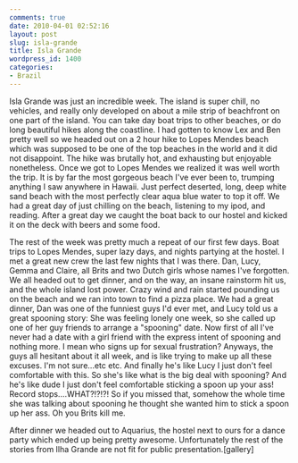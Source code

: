 ```yaml
---
comments: true
date: 2010-04-01 02:52:16
layout: post
slug: isla-grande
title: Isla Grande
wordpress_id: 1400
categories:
- Brazil
---
```


Isla Grande was just an incredible week.  The island is super chill, no vehicles, and really only developed on about a mile strip of beachfront on one part of the island.  You can take day boat trips to other beaches, or do long beautiful hikes along the coastline.  I had gotten to know Lex and Ben pretty well so we headed out on a 2 hour hike to Lopes Mendes beach which was supposed to be one of the top beaches in the world and it did not disappoint.  The hike was brutally hot, and exhausting but enjoyable nonetheless.  Once we got to Lopes Mendes we realized it was well worth the trip.  It is by far the most gorgeous beach I've ever been to, trumping anything I saw anywhere in Hawaii.  Just perfect deserted, long, deep white sand beach with the most perfectly clear aqua blue water to top it off.  We had a great day of just chilling on the beach, listening to my ipod, and reading.  After a great day we caught the boat back to our hostel and kicked it on the deck with beers and some food.

The rest of the week was pretty much a repeat of our first few days.  Boat trips to Lopes Mendes, super lazy days, and nights partying at the hostel.  I met a great new crew the last few nights that I was there.  Dan, Lucy, Gemma and Claire, all Brits and two Dutch girls whose names I've forgotten.  We all headed out to get dinner, and on the way, an insane rainstorm hit us, and the whole island lost power.  Crazy wind and rain started pounding us on the beach and we ran into town to find a pizza place.  We had a great dinner, Dan was one of the funniest guys I'd ever met, and Lucy told us a great spooning story: She was feeling lonely one week, so she called up one of her guy friends to arrange a "spooning" date.  Now first of all I've never had a date with a girl friend with the express intent of spooning and nothing more.  I mean who signs up for sexual frustration?  Anyways, the guys all hesitant about it all week, and is like trying to make up all these excuses.  I'm not sure...etc etc.  And finally he's like Lucy I just don't feel comfortable with this.  So she's like what is the big deal with spooning?  And he's like dude I just don't feel comfortable sticking a spoon up your ass!  Record stops....WHAT?!?!?! So if you missed that, somehow the whole time she was talking about spooning he thought she wanted him to stick a spoon up her ass.  Oh you Brits kill me.  

After dinner we headed out to Aquarius, the hostel next to ours for a dance party which ended up being pretty awesome.  Unfortunately the rest of the stories from Ilha Grande are not fit for public presentation.[gallery]

